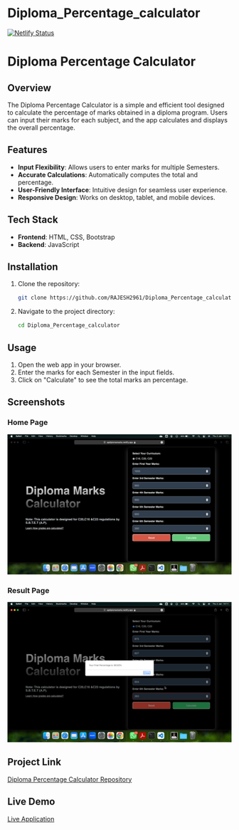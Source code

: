 # Diploma_Percentage_calculator
[![Netlify Status](https://api.netlify.com/api/v1/badges/4d5f772f-5f00-471e-a71b-3d5254c152fe/deploy-status)](https://app.netlify.com/sites/apdiplomamarks/deploys)

# Diploma Percentage Calculator

## Overview
The Diploma Percentage Calculator is a simple and efficient tool designed to calculate the percentage of marks obtained in a diploma program. Users can input their marks for each subject, and the app calculates and displays the overall percentage.

## Features
- **Input Flexibility**: Allows users to enter marks for multiple Semesters.
- **Accurate Calculations**: Automatically computes the total and percentage.
- **User-Friendly Interface**: Intuitive design for seamless user experience.
- **Responsive Design**: Works on desktop, tablet, and mobile devices.

## Tech Stack
- **Frontend**: HTML, CSS, Bootstrap
- **Backend**: JavaScript

## Installation
1. Clone the repository:
   ```bash
   git clone https://github.com/RAJESH2961/Diploma_Percentage_calculator.git
   ```
2. Navigate to the project directory:
   ```bash
   cd Diploma_Percentage_calculator
   ```

## Usage
1. Open the web app in your browser.
2. Enter the marks for each Semester in the input fields.
3. Click on "Calculate" to see the total marks an percentage.

## Screenshots
### Home Page
![Home Page](https://github.com/RAJESH2961/Diploma_Percentage_calculator/blob/main/home.png)

### Result Page
![Home Page](https://github.com/RAJESH2961/Diploma_Percentage_calculator/blob/main/result.png)

## Project Link
[Diploma Percentage Calculator Repository](https://github.com/RAJESH2961/Diploma_Percentage_calculator)

## Live Demo
[Live Application](https://apdiplomamarks.netlify.app/)


